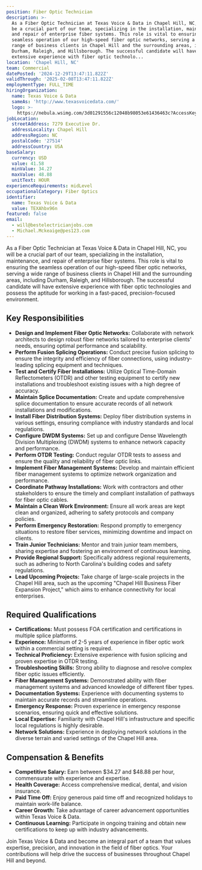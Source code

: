 ```yaml
---
position: Fiber Optic Technician
description: >-
  As a Fiber Optic Technician at Texas Voice & Data in Chapel Hill, NC, you will
  be a crucial part of our team, specializing in the installation, maintenance,
  and repair of enterprise fiber systems. This role is vital to ensuring the
  seamless operation of our high-speed fiber optic networks, serving a wide
  range of business clients in Chapel Hill and the surrounding areas, including
  Durham, Raleigh, and Hillsborough. The successful candidate will have
  extensive experience with fiber optic technolo...
location: 'Chapel Hill, NC'
team: Commercial
datePosted: '2024-12-29T13:47:11.822Z'
validThrough: '2025-02-08T13:47:11.822Z'
employmentType: FULL_TIME
hiringOrganization:
  name: Texas Voice & Data
  sameAs: 'http://www.texasvoicedata.com/'
  logo: >-
    https://nebula.wsimg.com/3d01291556c12048b98053e61436463c?AccessKeyId=1694F521AED933792FFF&disposition=0&alloworigin=1
jobLocation:
  streetAddress: 7279 Executive Dr.
  addressLocality: Chapel Hill
  addressRegion: NC
  postalCode: '27514'
  addressCountry: USA
baseSalary:
  currency: USD
  value: 41.58
  minValue: 34.27
  maxValue: 48.88
  unitText: HOUR
experienceRequirements: midLevel
occupationalCategory: Fiber Optics
identifier:
  name: Texas Voice & Data
  value: TEXAhbx96n
featured: false
email:
  - will@bestelectricianjobs.com
  - Michael.Mckeaige@pes123.com
---
```




As a Fiber Optic Technician at Texas Voice & Data in Chapel Hill, NC, you will be a crucial part of our team, specializing in the installation, maintenance, and repair of enterprise fiber systems. This role is vital to ensuring the seamless operation of our high-speed fiber optic networks, serving a wide range of business clients in Chapel Hill and the surrounding areas, including Durham, Raleigh, and Hillsborough. The successful candidate will have extensive experience with fiber optic technologies and possess the aptitude for working in a fast-paced, precision-focused environment. 

## Key Responsibilities

- **Design and Implement Fiber Optic Networks:** Collaborate with network architects to design robust fiber networks tailored to enterprise clients' needs, ensuring optimal performance and scalability. 
- **Perform Fusion Splicing Operations:** Conduct precise fusion splicing to ensure the integrity and efficiency of fiber connections, using industry-leading splicing equipment and techniques.
- **Test and Certify Fiber Installations:** Utilize Optical Time-Domain Reflectometers (OTDR) and other testing equipment to certify new installations and troubleshoot existing issues with a high degree of accuracy.
- **Maintain Splice Documentation:** Create and update comprehensive splice documentation to ensure accurate records of all network installations and modifications.
- **Install Fiber Distribution Systems:** Deploy fiber distribution systems in various settings, ensuring compliance with industry standards and local regulations.
- **Configure DWDM Systems:** Set up and configure Dense Wavelength Division Multiplexing (DWDM) systems to enhance network capacity and performance.
- **Perform OTDR Testing:** Conduct regular OTDR tests to assess and ensure the quality and reliability of fiber optic links.
- **Implement Fiber Management Systems:** Develop and maintain efficient fiber management systems to optimize network organization and performance.
- **Coordinate Pathway Installations:** Work with contractors and other stakeholders to ensure the timely and compliant installation of pathways for fiber optic cables.
- **Maintain a Clean Work Environment:** Ensure all work areas are kept clean and organized, adhering to safety protocols and company policies.
- **Perform Emergency Restoration:** Respond promptly to emergency situations to restore fiber services, minimizing downtime and impact on clients.
- **Train Junior Technicians:** Mentor and train junior team members, sharing expertise and fostering an environment of continuous learning.
- **Provide Regional Support:** Specifically address regional requirements, such as adhering to North Carolina's building codes and safety regulations.
- **Lead Upcoming Projects:** Take charge of large-scale projects in the Chapel Hill area, such as the upcoming "Chapel Hill Business Fiber Expansion Project," which aims to enhance connectivity for local enterprises.

## Required Qualifications

- **Certifications:** Must possess FOA certification and certifications in multiple splice platforms.
- **Experience:** Minimum of 2-5 years of experience in fiber optic work within a commercial setting is required.
- **Technical Proficiency:** Extensive experience with fusion splicing and proven expertise in OTDR testing.
- **Troubleshooting Skills:** Strong ability to diagnose and resolve complex fiber optic issues efficiently.
- **Fiber Management Systems:** Demonstrated ability with fiber management systems and advanced knowledge of different fiber types.
- **Documentation Systems:** Experience with documenting systems to maintain accurate records and streamline operations.
- **Emergency Response:** Proven experience in emergency response scenarios, ensuring quick and effective solutions.
- **Local Expertise:** Familiarity with Chapel Hill's infrastructure and specific local regulations is highly desirable.
- **Network Solutions:** Experience in deploying network solutions in the diverse terrain and varied settings of the Chapel Hill area.

## Compensation & Benefits

- **Competitive Salary:** Earn between $34.27 and $48.88 per hour, commensurate with experience and expertise.
- **Health Coverage:** Access comprehensive medical, dental, and vision insurance.
- **Paid Time Off:** Enjoy generous paid time off and recognized holidays to maintain work-life balance.
- **Career Growth:** Take advantage of career advancement opportunities within Texas Voice & Data.
- **Continuous Learning:** Participate in ongoing training and obtain new certifications to keep up with industry advancements. 

Join Texas Voice & Data and become an integral part of a team that values expertise, precision, and innovation in the field of fiber optics. Your contributions will help drive the success of businesses throughout Chapel Hill and beyond.
